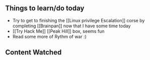 ## Things to learn/do today 
* Try to get to finishing the [[Linux privilege Escalation]] corse by completing [[Brainpan]] now that I have some time today 
* [[Try Hack Me]] [[Peak Hill]] box, seems fun
* Read some more of Rythm of war :)
## Content Watched 